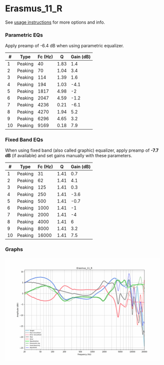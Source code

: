 # Erasmus_11_R
See [usage instructions](https://github.com/jaakkopasanen/AutoEq#usage) for more options and info.

### Parametric EQs
Apply preamp of -6.4 dB when using parametric equalizer.

|   # | Type    |   Fc (Hz) |    Q |   Gain (dB) |
|-----|---------|-----------|------|-------------|
|   1 | Peaking |        40 | 1.83 |         1.4 |
|   2 | Peaking |        70 | 1.04 |         3.4 |
|   3 | Peaking |       114 | 1.39 |         1.6 |
|   4 | Peaking |       194 | 1.03 |        -4.1 |
|   5 | Peaking |      1817 | 4.98 |        -2   |
|   6 | Peaking |      2047 | 4.59 |        -1.2 |
|   7 | Peaking |      4236 | 0.21 |        -6.1 |
|   8 | Peaking |      4270 | 1.94 |         5.2 |
|   9 | Peaking |      6296 | 4.65 |         3.2 |
|  10 | Peaking |      9169 | 0.18 |         7.9 |

### Fixed Band EQs
When using fixed band (also called graphic) equalizer, apply preamp of **-7.7 dB** (if available) and set gains manually with these parameters.

|   # | Type    |   Fc (Hz) |    Q |   Gain (dB) |
|-----|---------|-----------|------|-------------|
|   1 | Peaking |        31 | 1.41 |         0.7 |
|   2 | Peaking |        62 | 1.41 |         4.1 |
|   3 | Peaking |       125 | 1.41 |         0.3 |
|   4 | Peaking |       250 | 1.41 |        -3.6 |
|   5 | Peaking |       500 | 1.41 |        -0.7 |
|   6 | Peaking |      1000 | 1.41 |        -1   |
|   7 | Peaking |      2000 | 1.41 |        -4   |
|   8 | Peaking |      4000 | 1.41 |         6   |
|   9 | Peaking |      8000 | 1.41 |         3.2 |
|  10 | Peaking |     16000 | 1.41 |         7.5 |

### Graphs
![](./Erasmus_11_R.png)
